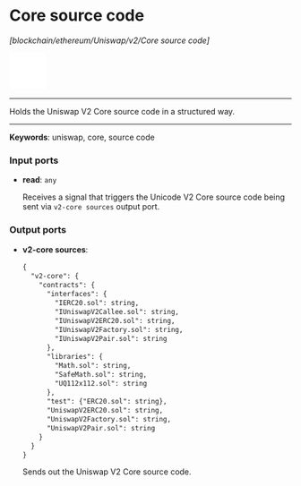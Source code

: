 # Core source code

_[blockchain/ethereum/Uniswap/v2/Core source code]_

![icon](</assets/icons/11e997ab-33d0-473a-aa56-1e2fe4d30d5c.png>)

---

Holds the Uniswap V2 Core source code in a structured way.<br>

---

__Keywords__: uniswap, core, source code

### Input ports

* __read__: ` any `

    Receives a signal that triggers the Unicode V2 Core source code being sent via `v2-core sources` output port.<br>

### Output ports

* __v2-core sources__: 
    ```
    {
      "v2-core": {
        "contracts": {
          "interfaces": {
            "IERC20.sol": string,
            "IUniswapV2Callee.sol": string,
            "IUniswapV2ERC20.sol": string,
            "IUniswapV2Factory.sol": string,
            "IUniswapV2Pair.sol": string
          },
          "libraries": {
            "Math.sol": string,
            "SafeMath.sol": string,
            "UQ112x112.sol": string
          },
          "test": {"ERC20.sol": string},
          "UniswapV2ERC20.sol": string,
          "UniswapV2Factory.sol": string,
          "UniswapV2Pair.sol": string
        }
      }
    }
    ```

    Sends out the Uniswap V2 Core source code.<br>

